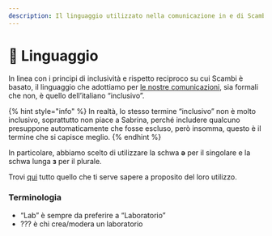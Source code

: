 ```yaml
---
description: Il linguaggio utilizzato nella comunicazione in e di Scambi
---
```


# 🤌 Linguaggio

In linea con i principi di inclusività e rispetto reciproco su cui Scambi è basato, il linguaggio che adottiamo per [le nostre comunicazioni](../comunicazione/), sia formali che non, è quello dell’italiano “inclusivo”.

{% hint style="info" %}
In realtà, lo stesso termine “inclusivo” non è molto inclusivo, soprattutto non piace a Sabrina, perché includere qualcuno presuppone automaticamente che fosse escluso, però insomma, questo è il termine che si capisce meglio.
{% endhint %}

In particolare, abbiamo scelto di utilizzare la schwa **ǝ** per il singolare e la schwa lunga **з** per il plurale.

Trovi [qui](https://italianoinclusivo.it/scrittura/) tutto quello che ti serve sapere a proposito del loro utilizzo.

### Terminologia

* “Lab” è sempre da preferire a “Laboratorio”
* ??? è chi crea/modera un laboratorio
